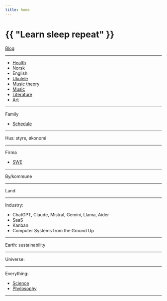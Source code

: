 ```yaml
---
title: home
---
```

# {{ "Learn sleep repeat" }}

[Blog](/pages/blog.html)

---

* [Health](/2024/07/11/yoga.html)
* Norsk
* English
* [Ukulele](/2024/07/12/ukulele.html)
* [Music theory](/2024/11/05/music-theory.html)
* [Music](/2024/07/02/music.html)
* [Literature](/2024/06/30/literature.html)
* [Art](/2024/07/03/art.html)

---

Family
* [Schedule](/2024/07/13/research.html)

---

Hus: styre, økonomi

---

Firma
* [SWE](/2024/07/14/development.html)

---

By/kommune

---

Land

---

Industry:
 * ChatGPT, Claude, Mistral, Gemini, Llama, Aider
 * SaaS
 * Kanban
 * Computer Systems from the Ground Up

---

Earth: sustainability

---

Universe:

---

Everything:
* [Science](/2024/01/02/science.html)
* [Phylosophy](/2024/01/04/phylosophy.html)


---


